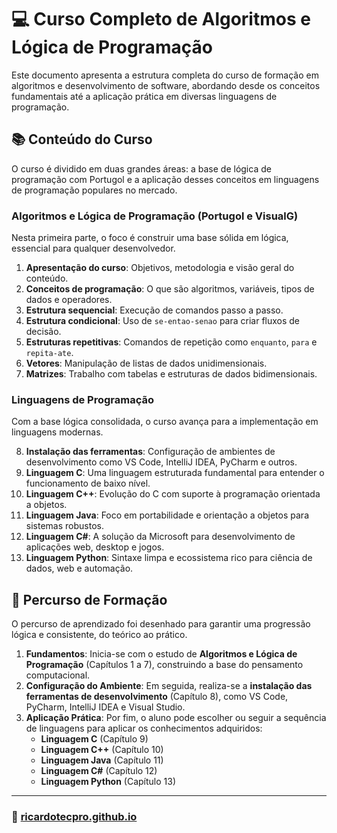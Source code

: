 # 💻 Curso Completo de Algoritmos e Lógica de Programação

Este documento apresenta a estrutura completa do curso de formação em algoritmos e desenvolvimento de software, abordando desde os conceitos fundamentais até a aplicação prática em diversas linguagens de programação.

## 📚 Conteúdo do Curso

O curso é dividido em duas grandes áreas: a base de lógica de programação com Portugol e a aplicação desses conceitos em linguagens de programação populares no mercado.

### **Algoritmos e Lógica de Programação (Portugol e VisualG)**

Nesta primeira parte, o foco é construir uma base sólida em lógica, essencial para qualquer desenvolvedor.

1.  **Apresentação do curso**: Objetivos, metodologia e visão geral do conteúdo.
2.  **Conceitos de programação**: O que são algoritmos, variáveis, tipos de dados e operadores.
3.  **Estrutura sequencial**: Execução de comandos passo a passo.
4.  **Estrutura condicional**: Uso de `se-entao-senao` para criar fluxos de decisão.
5.  **Estruturas repetitivas**: Comandos de repetição como `enquanto`, `para` e `repita-ate`.
6.  **Vetores**: Manipulação de listas de dados unidimensionais.
7.  **Matrizes**: Trabalho com tabelas e estruturas de dados bidimensionais.

### **Linguagens de Programação**

Com a base lógica consolidada, o curso avança para a implementação em linguagens modernas.

8.  **Instalação das ferramentas**: Configuração de ambientes de desenvolvimento como VS Code, IntelliJ IDEA, PyCharm e outros.
9.  **Linguagem C**: Uma linguagem estruturada fundamental para entender o funcionamento de baixo nível.
10. **Linguagem C++**: Evolução do C com suporte à programação orientada a objetos.
11. **Linguagem Java**: Foco em portabilidade e orientação a objetos para sistemas robustos.
12. **Linguagem C#**: A solução da Microsoft para desenvolvimento de aplicações web, desktop e jogos.
13. **Linguagem Python**: Sintaxe limpa e ecossistema rico para ciência de dados, web e automação.

## 🚀 Percurso de Formação

O percurso de aprendizado foi desenhado para garantir uma progressão lógica e consistente, do teórico ao prático.

1.  **Fundamentos**: Inicia-se com o estudo de **Algoritmos e Lógica de Programação** (Capítulos 1 a 7), construindo a base do pensamento computacional.
2.  **Configuração do Ambiente**: Em seguida, realiza-se a **instalação das ferramentas de desenvolvimento** (Capítulo 8), como VS Code, PyCharm, IntelliJ IDEA e Visual Studio.
3.  **Aplicação Prática**: Por fim, o aluno pode escolher ou seguir a sequência de linguagens para aplicar os conhecimentos adquiridos:
    - **Linguagem C** (Capítulo 9)
    - **Linguagem C++** (Capítulo 10)
    - **Linguagem Java** (Capítulo 11)
    - **Linguagem C#** (Capítulo 12)
    - **Linguagem Python** (Capítulo 13)

---

### 🚀 [ricardotecpro.github.io](https://ricardotecpro.github.io/)
